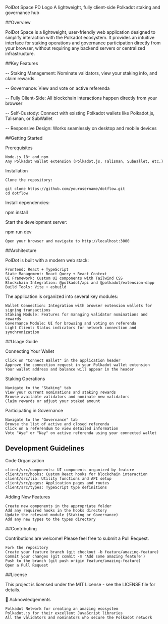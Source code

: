 PolDot Space
PD Logo
A lightweight, fully client-side Polkadot staking and governance hub

##Overview

PolDot Space is a lightweight, user-friendly web application designed to simplify interaction with the Polkadot ecosystem. It provides an intuitive interface for staking operations and governance participation directly from your browser, without requiring any backend servers or centralized infrastructure.

##Key Features

-- Staking Management: Nominate validators, view your staking info, and claim rewards

-- Governance: View and vote on active referenda

-- Fully Client-Side: All blockchain interactions happen directly from your browser

-- Self-Custody: Connect with existing Polkadot wallets like Polkadot.js, Talisman, or SubWallet

-- Responsive Design: Works seamlessly on desktop and mobile devices

##Getting Started

Prerequisites

    Node.js 18+ and npm
    Any Polkadot wallet extension (Polkadot.js, Talisman, SubWallet, etc.)

Installation

    Clone the repository:

    git clone https://github.com/yourusername/dotflow.git
    cd dotflow

Install dependencies:

npm install

Start the development server:

npm run dev

    Open your browser and navigate to http://localhost:3000

##Architecture

PolDot is built with a modern web stack:

    Frontend: React + TypeScript
    State Management: React Query + React Context
    UI Framework: Custom UI components with Tailwind CSS
    Blockchain Integration: @polkadot/api and @polkadot/extension-dapp
    Build Tools: Vite + esbuild

The application is organized into several key modules:

    Wallet Connection: Integration with browser extension wallets for signing transactions
    Staking Module: Features for managing validator nominations and rewards
    Governance Module: UI for browsing and voting on referenda
    Light Client: Status indicators for network connection and synchronization

##Usage Guide

Connecting Your Wallet

    Click on "Connect Wallet" in the application header
    Approve the connection request in your Polkadot wallet extension
    Your wallet address and balance will appear in the header

Staking Operations

    Navigate to the "Staking" tab
    View your current nominations and staking rewards
    Browse available validators and nominate new validators
    Claim rewards or adjust your staked amount

Participating in Governance

    Navigate to the "Governance" tab
    Browse the list of active and closed referenda
    Click on a referendum to view detailed information
    Vote "Aye" or "Nay" on active referenda using your connected wallet

## Development Guidelines

Code Organization

    client/src/components: UI components organized by feature
    client/src/hooks: Custom React hooks for blockchain interaction
    client/src/lib: Utility functions and API setup
    client/src/pages: Application pages and routes
    client/src/types: TypeScript type definitions

Adding New Features

    Create new components in the appropriate folder
    Add any required hooks in the hooks directory
    Update the relevant module (Staking or Governance)
    Add any new types to the types directory

##Contributing

Contributions are welcome! Please feel free to submit a Pull Request.

    Fork the repository
    Create your feature branch (git checkout -b feature/amazing-feature)
    Commit your changes (git commit -m 'Add some amazing feature')
    Push to the branch (git push origin feature/amazing-feature)
    Open a Pull Request

##License

This project is licensed under the MIT License - see the LICENSE file for details.

🙏 Acknowledgements

    Polkadot Network for creating an amazing ecosystem
    Polkadot.js for their excellent JavaScript libraries
    All the validators and nominators who secure the Polkadot network

